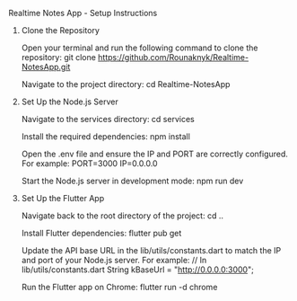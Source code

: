 Realtime Notes App - Setup Instructions

1. Clone the Repository

   Open your terminal and run the following command to clone the repository:
    git clone https://github.com/Rounaknyk/Realtime-NotesApp.git

   Navigate to the project directory:
    cd Realtime-NotesApp

2. Set Up the Node.js Server

   Navigate to the services directory:
    cd services

   Install the required dependencies:
    npm install

   Open the .env file and ensure the IP and PORT are correctly configured. For example:
    PORT=3000
    IP=0.0.0.0

   Start the Node.js server in development mode:
    npm run dev

3. Set Up the Flutter App

   Navigate back to the root directory of the project:
    cd ..

   Install Flutter dependencies:
    flutter pub get

   Update the API base URL in the lib/utils/constants.dart to match the IP and port of your Node.js server. For example:
    // In lib/utils/constants.dart
    String kBaseUrl = "http://0.0.0.0:3000";

   Run the Flutter app on Chrome:
    flutter run -d chrome
